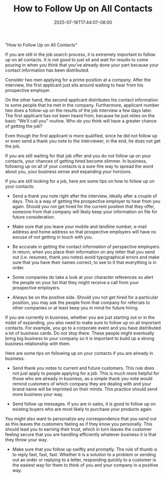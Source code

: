 ﻿---
title: "How to Follow Up on All Contacts"
date: 2025-07-18T17:44:07-08:00
description: "Job Search Tips for Web Success"
featured_image: "/images/Job Search.jpg"
tags: ["Job Search"]
---

"How to Follow Up on All Contacts"

If you are still in the job search process, it is extremely important to follow up on all contacts. It is not good to just sit and wait for results to come pouring in when you think that you've already done your part because your contact information has been distributed.

Consider two men applying for a prime position at a company. After the interview, the first applicant just sits around waiting to hear from his prospective employer.

On the other hand, the second applicant distributes his contact information to some people that he met in the company. Furthermore, applicant number two does a follow-up on the results of the job interview a few days later. The first applicant has not been heard from, because he just relies on the basic "We'll call you" routine. Who do you think will have a greater chance of getting the job?

Even though the first applicant is more qualified, since he did not follow up or even send a thank you note to the interviewer, in the end, he does not get the job.

If you are still waiting for that job offer and you do not follow up on your contacts, your chances of getting hired become slimmer. In business, following up on all of your contacts is a sure-fire way to spread the word about you, your business sense and expanding your horizons.

If you are still looking for a job, here are some tips on how to follow up on your contacts:

* Send a thank you note right after the interview, ideally after a couple of days. This is a way of getting the prospective employer to hear from you again. Should you not get hired for the current position that they offer, someone from that company will likely keep your information on file for future consideration.

* Make sure that you leave your mobile and landline number, e-mail address and home address so that prospective employers will have no excuse of not getting in touch with you.

* Be accurate in getting the contact information of perspective employers. In return, when you place their information on any letter that you send out (i.e. resumes, thank you notes) avoid typographical errors and make sure that you have their names correct, to see to it that everything is in order.

* Some companies do take a look at your character references so alert the people on your list that they might receive a call from your prospective employers.

* Always be on the positive side. Should you not get hired for a particular position, you may ask the people from that company for referrals to other companies or at least keep you in mind for future hiring.

If you are currently in business, whether you are just starting out or in the midst of expanding, you also need to make sure to follow up on all important contacts. For example, you go to a corporate event and you have distributed a lot of business cards. Do not stop there. These people might eventually bring big business to your company so it is important to build up a strong business relationship with them. 

Here are some tips on following up on your contacts if you are already in business:

* Send thank you notes to current and future customers. This rule does not just apply to people applying for a job. This is much more helpful for those who are already in business, as a simple thank you note would remind customers of which company they are dealing with and your brand name will be imprinted on their minds. This practice should send more business your way.

* Send follow up messages. If you are in sales, it is good to follow up on existing buyers who are most likely to purchase your products again.

You might also want to personalize any correspondence that you send out as this leaves the customers feeling as if they know you personally. This should lead you to earning their trust, which in turn leaves the customer feeling secure that you are handling efficiently whatever business it is that they throw your way.

* Make sure that you follow up swiftly and promptly. The rule of thumb is to reply fast, fast, fast. Whether it is a solution to a problem or sending out an order or replying to a letter, responding quickly to a customer is the easiest way for them to think of you and your company in a positive way.






